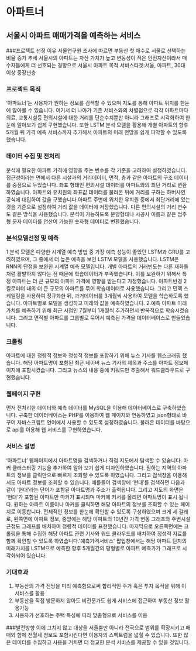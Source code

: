 # 아파트너
## 서울시 아파트 매매가격을 예측하는 서비스

###프로젝트 선정 이유
서울연구원 조사에 따르면 부동산 첫 매수로 서울로 선택하는 비율 증가 추세
서울시의 아파트는 자산 가치가 높고 변동성이 적은 안전자산이라서 매수자들에게 더 선호되는 경향으로 서울시 아파트 목적
서비스타겟:서울, 아파트, 30대 이상 중장년층
### 프로젝트 목적
‘아파트너’는 사용자가 원하는 정보를 검색할 수 있으며 지도를 통해 아파트 위치를 한눈에 알아볼 수 있습니다. 여기서 더 나아가 기존 서비스와의 차별점으로 각각 아파트마다 의료, 교통시설등 편의시설에 대한 거리를 단순수치뿐만 아니라 그래프로 시각화하여 한눈에 알아보기 쉽게 구현했습니다.
또한 LSTM 분석 모델을 활용해 개별 아파트의 향후 5개월 뒤 가격 예측 서비스까지 추가해서 아파트의 미래 전망을 쉽게 파악할 수 있도록 했습니다.

### 데이터 수집 및 전처리
분석에 필요한 아파트 가격에 영향을 주는 변수를 각 기준을 고려하여 설정하였습니다. 접근성이라는 면에서 다른 시설과의 거리데이터, 면적, 층과 같은 아파트의 구조 데이터를 중점으로 두었습니다.
좌표 형태인 편의시설 데이터를 아파트와의 최단 거리로 변환하였습니다.
아파트와 유치원의 좌표값 데이터를 불러온 뒤에 거리를 구하는 하버사인 공식에 대입하여  값을 구했습니다.아파트 주변에 위치한 유치원 중에서 최단거리에 있는 것을 기준으로 설정하여 거리 값을 데이터에 저장했습니다. 다른 편의시설의 거리 변수도 같은 방식을 사용했습니다.
분석이 가능하도록 분양형태나 시공사 이름과 같은 범주형 문자 데이터를 연산이 가능한 숫자형 데이터로 변환했습니다.

### 분석모델선정 및 예측
1.분석 모델은 다양한 시계열 예측 방법 중 가장 예측 성능이 좋았던 LSTM과 GRU를 고려하였으며, 그 중에서 더 높은 예측을 보인 LSTM 모델을 사용했습니다.
LSTM은 RNN의 단점을 보완한 시계열 예측 모델입니다. 개별 아파트의 거래빈도는 다른 재화들처럼 활발하지 않다는 점 때문에 학습데이터가 부족했습니다. 이를 보완하기 위해서  특정 아파트는 더 큰 규모의 아파트 가격에 영향을 받는다고 가정했습니다. 아파트반경 2킬로미터 내의 더 큰 규모의 아파트를 묶어 학습데이터로 사용했습니다. 
그리고 민맥 스케일링을 사용하여 정규화한 뒤, 과거데이터를 3개월씩 사용하여 모델을 학습하도록 했습니다. 아파트별로 모델을 생성하고 미래의  값을 예측하였습니다.
2.예측
아파트 미래가치를 예측하기 위해 최근 시점인 7월부터 1개월씩 추가하면서 반복적으로 학습시켰습니다. 그리고 면적별 아파트를 그룹별로 묶어서 예측된 가격을 데이터베이스로 만들었습니다.

### 크롤링
아파트에 대한 정량적 정보와 정성적 정보를 포함하기 위해  뉴스 기사를 웹스크래핑 했습니다. 해당 아파트명이 포함된 최근 네이버 뉴스 기사의 제목과 주소를 아파트 정보페이지에 포함시켰습니다. 
그리고 뉴스의 내용 중에 키워드만 추출해서 워드클라우드로 구현했습니다.

### 웹페이지 구현
먼저 전처리한 데이터와 예측 데이터를 MySQL을 이용해 데이터베이스로 구축하였습니다.
구축한 데이터베이스는 PHP를 이용하여 웹 페이지와 연동하였고  json형태로 바꾸어 자바스크립트 언어에서 사용할 수 있도록 설정하였습니다.
불러온 데이터를 바탕으로 api를 이용해 웹 서비스를 구현하였습니다.

### 서비스 설명
‘아파트너’ 웹페이지에서 아파트명을 검색하거나 직접 지도에서 탐색할 수 있습니다.
마커 클러스터링 기능을 추가하여  알아 보기 쉽게 디자인하였습니다. 원하는 지역의 아파트의 정보를 클릭만으로 빠르게 조회할 수 있도록 하였습니다.
그리고 검색창을 이용해서도 아파트 정보를 조회할 수 있습니다. 예를들어 검색창에  ‘현대’를 검색하면 다음과 같이 ‘현대’라는 단어가 포함된 아파트명과 주소가 출력됩니다. 그리고 지도의 화면은 ‘현대’가 포함된 아파트만 마커가 표시되며 마커에 커서를 올리면 아파트명이 표시 됩니다.
원하는 아파트 이름이나 마커를 클릭하면 해당 아파트의 정보를 조회할 수 있는 페이지로 이동합니다. 전체적인 정보를 한눈에 확인할 수 있도록 구성하였으며 크게 세 갈래로, 왼쪽면에 아파트 정보, 중앙에는 해당 아파트의 10년간 가격 변동 그래프와 주변시설 근접도 그래프를 배치하여 정량적 데이터를 표현했습니다. 마지막으로 오른쪽면에는 크롤링을 통해 수집한 해당 아파트 관련 기사와 워드 클라우드를 배치하여 정성적 자료를 함께 확인할 수 있도록 하였습니다.'예측가격서비스' 팝업창에서는 해당 아파트 단지의 미래가치를  LSTM으로 예측한 향후 5개월간의 평형별로 아파트 예측가가 그래프로 시각화되어 있습니다.

### 기대효과
1. 부동산의 가격 전망을 미리 예측함으로써 합리적인 주거 혹은 투자 목적을 위해 이 서비스를 활용
2. 부동산을 직접 방문하지 않아도 비전문가도 쉽게 서비스에 접근하여 부동산 정보 활용가능
3. 사용자가 선호하는 주택 특성에 따라 맞춤형으로 서비스를 이용

###발전방향
이에 그치지 않고 대상을 서울뿐만 아니라 전국으로 범위를 확장시키고 매매와 함께 전월세 정보도 포함시킨다면 이용자의 스펙트럼을 넓힐 수 있습니다. 또한 많은 데이터를 수집하고 사용을 거치면 더 정교한 분석 서비스를 제공할 수 있을 것입니다.

